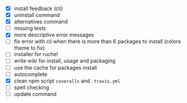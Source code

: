 - [x] install feedback (cli)
- [x] uninstall command
- [x] alternatives command
- [ ] missing tests
- [x] more descriptive error messages
- [ ] fix error with cli when there is more than 6 packages to install
      (colors theme to fix)
- [ ] installer for ruche!
- [ ] write wiki for install, usage and packaging
- [ ] use the cache for packages install
- [ ] autocomplete
- [x] clean npm script `coveralls` and `.travis.yml`
- [ ] spell checking
- [ ] update command
